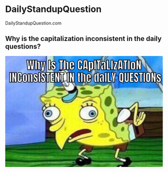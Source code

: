 # DailyStandupQuestion
DailyStandupQuestion.com


## Why is the capitalization inconsistent in the daily questions?

<p align="center">
	<img src ="static/spongebob.png">
</p>